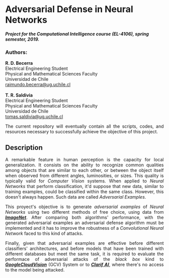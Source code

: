 # Adversarial Defense in Neural Networks
***Project for the Computational Intelligence course (EL-4106), spring semester, 2019.***
### Authors:    
**R. D. Becerra** <br>
Electrical Engineering Student <br> Physical and Mathematical Sciences Faculty <br> Universidad de Chile <br>
raimundo.becerra@ug.uchile.cl <br>
<br>
**T. R. Saldivia** <br>
Electrical Engineering Student <br> Physical and Mathematical Sciences Faculty <br> Universidad de Chile <br>
tomas.saldivia@ug.uchile.cl <br>
<div style="text-align: justify">
The current repository will eventually contain all the scripts, codes, and resources necessary to successfully achieve the objective of this project.

## Description
A remarkable feature in human perception is the capacity for local generalization. It consists on the ability to recognize common qualities among objects that are similar to each other, or between the object itself when observed from different angles, luminosities, or sizes. This quality is typically valid for *Computer Vision* systems. When applied to *Neural Networks* that perform classification, it'd suppose that new data, similar to training examples, could be classified within the same class. However, this doesn't always happen. Such data are called *Adversarial Examples*. <br>

This proyect's objective is to generate *adversarial examples* of *Neural Networks* using two different methods of free choice, using data from [***ImageNet***](http://www.image-net.org/). After comparing both algorithms' performance, with the generated adversarial examples an adversarial defense algorithm must be implemented and it has to improve the robustness of a *Convolutional Neural Network* faced to this kind of attacks. <br>

Finally, given that adversarial examples are effective before different classifiers' architectures, and before models that have been trained with different databases but meet the same task, it is required to evaluate the performace of adversarial attacks of the *black box* kind to [***GoogleCloudVision***](https://cloud.google.com/vision/) (GCV) System or to [***Clarif AI***](https://www.clarifai.com/), where there's no access to the model being attacked. 
